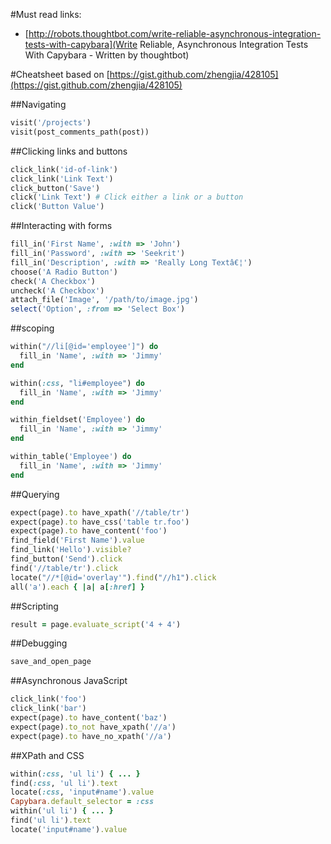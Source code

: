 #Must read links:
* [http://robots.thoughtbot.com/write-reliable-asynchronous-integration-tests-with-capybara](Write Reliable, Asynchronous Integration Tests With Capybara - Written by thoughtbot)

#Cheatsheet
based on [https://gist.github.com/zhengjia/428105](https://gist.github.com/zhengjia/428105)

##Navigating

```ruby
visit('/projects')
visit(post_comments_path(post))
```

##Clicking links and buttons

```ruby
click_link('id-of-link')
click_link('Link Text')
click_button('Save')
click('Link Text') # Click either a link or a button
click('Button Value')
```

##Interacting with forms

```ruby
fill_in('First Name', :with => 'John')
fill_in('Password', :with => 'Seekrit')
fill_in('Description', :with => 'Really Long Textâ€¦')
choose('A Radio Button')
check('A Checkbox')
uncheck('A Checkbox')
attach_file('Image', '/path/to/image.jpg')
select('Option', :from => 'Select Box')
```

##scoping

```ruby
within("//li[@id='employee']") do
  fill_in 'Name', :with => 'Jimmy'
end

within(:css, "li#employee") do
  fill_in 'Name', :with => 'Jimmy'
end

within_fieldset('Employee') do
  fill_in 'Name', :with => 'Jimmy'
end

within_table('Employee') do
  fill_in 'Name', :with => 'Jimmy'
end
```

##Querying

```ruby
expect(page).to have_xpath('//table/tr')
expect(page).to have_css('table tr.foo')
expect(page).to have_content('foo')
find_field('First Name').value
find_link('Hello').visible?
find_button('Send').click
find('//table/tr').click
locate("//*[@id='overlay'").find("//h1").click
all('a').each { |a| a[:href] }
```

##Scripting

```ruby
result = page.evaluate_script('4 + 4')
```

##Debugging

```ruby
save_and_open_page
```

##Asynchronous JavaScript

```ruby
click_link('foo')
click_link('bar')
expect(page).to have_content('baz')
expect(page).to_not have_xpath('//a')
expect(page).to have_no_xpath('//a')
```

##XPath and CSS

```ruby
within(:css, 'ul li') { ... }
find(:css, 'ul li').text
locate(:css, 'input#name').value
Capybara.default_selector = :css
within('ul li') { ... }
find('ul li').text
locate('input#name').value
```
